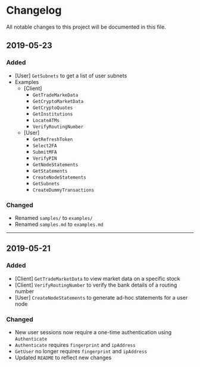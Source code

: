 # Changelog

All notable changes to this project will be documented in this file.

## 2019-05-23

### Added
- [User] `GetSubnets` to get a list of user subnets
- Examples
  + [Client]
    * `GetTradeMarkeData`
    * `GetCryptoMarketData`
    * `GetCryptoQuotes`
    * `GetInstitutions`
    * `LocateATMs`
    * `VerifyRoutingNumber`
  + [User]
    * `GetRefreshToken`
    * `Select2FA`
    * `SubmitMFA`
    * `VerifyPIN`
    * `GetNodeStatements`
    * `GetStatements`
    * `CreateNodeStatements`
    * `GetSubnets`
    * `CreateDummyTransactions`

### Changed
- Renamed `samples/` to `examples/`
- Renamed `samples.md` to `examples.md`

---

## 2019-05-21

### Added
- [Client] `GetTradeMarketData` to view market data on a specific stock
- [Client] `VerifyRoutingNumber` to verify the bank details of a routing number
- [User] `CreateNodeStatements` to generate ad-hoc statements for a user node

### Changed
- New user sessions now require a one-time authentication using `Authenticate`
- `Authenticate` requires `fingerprint` and `ipAddress`
- `GetUser` no longer requires `fingerprint` and `ipAddress`
- Updated `README` to reflect new changes